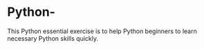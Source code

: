 # Python-
This Python essential exercise is to help Python beginners to learn necessary Python skills quickly.
